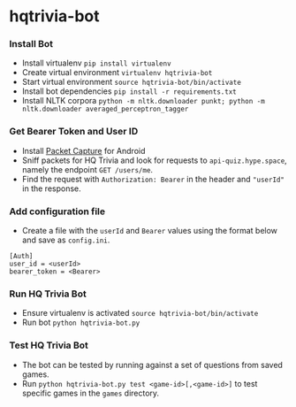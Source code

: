 # hqtrivia-bot

### Install Bot
 * Install virtualenv `pip install virtualenv`
 * Create virtual environment `virtualenv hqtrivia-bot`
 * Start virtual environment `source hqtrivia-bot/bin/activate`
 * Install bot dependencies `pip install -r requirements.txt`
 * Install NLTK corpora `python -m nltk.downloader punkt; python -m nltk.downloader averaged_perceptron_tagger`


### Get Bearer Token and User ID
 * Install [Packet Capture](https://play.google.com/store/apps/details?id=app.greyshirts.sslcapture) for Android
 * Sniff packets for HQ Trivia and look for requests to `api-quiz.hype.space`, namely the endpoint `GET /users/me`.
 * Find the request with `Authorization: Bearer` in the header and `"userId"` in the response.

### Add configuration file
 * Create a file with the `userId` and `Bearer` values using the format below and save as `config.ini`.

```
[Auth]
user_id = <userId>
bearer_token = <Bearer>
```


### Run HQ Trivia Bot
 * Ensure virtualenv is activated `source hqtrivia-bot/bin/activate`
 * Run bot `python hqtrivia-bot.py`


### Test HQ Trivia Bot
 * The bot can be tested by running against a set of questions from saved games.
 * Run `python hqtrivia-bot.py test <game-id>[,<game-id>]` to test specific games in the `games` directory.
